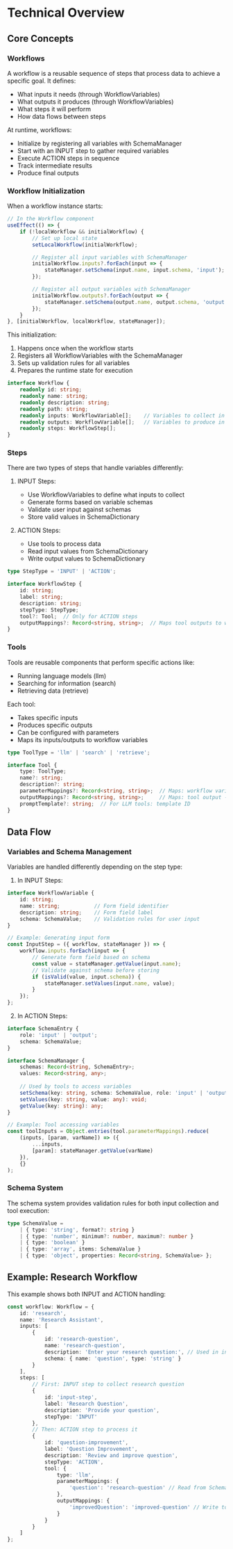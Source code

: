 # Technical Overview

## Core Concepts

### Workflows

A workflow is a reusable sequence of steps that process data to achieve a specific goal. It defines:
- What inputs it needs (through WorkflowVariables)
- What outputs it produces (through WorkflowVariables)
- What steps it will perform
- How data flows between steps

At runtime, workflows:
- Initialize by registering all variables with SchemaManager
- Start with an INPUT step to gather required variables
- Execute ACTION steps in sequence
- Track intermediate results
- Produce final outputs

### Workflow Initialization

When a workflow instance starts:
```typescript
// In the Workflow component
useEffect(() => {
    if (!localWorkflow && initialWorkflow) {
        // Set up local state
        setLocalWorkflow(initialWorkflow);

        // Register all input variables with SchemaManager
        initialWorkflow.inputs?.forEach(input => {
            stateManager.setSchema(input.name, input.schema, 'input');
        });

        // Register all output variables with SchemaManager
        initialWorkflow.outputs?.forEach(output => {
            stateManager.setSchema(output.name, output.schema, 'output');
        });
    }
}, [initialWorkflow, localWorkflow, stateManager]);
```

This initialization:
1. Happens once when the workflow starts
2. Registers all WorkflowVariables with the SchemaManager
3. Sets up validation rules for all variables
4. Prepares the runtime state for execution

```typescript
interface Workflow {
    readonly id: string;
    readonly name: string;
    readonly description: string;
    readonly path: string;
    readonly inputs: WorkflowVariable[];    // Variables to collect in INPUT step
    readonly outputs: WorkflowVariable[];   // Variables to produce in ACTION steps
    readonly steps: WorkflowStep[];
}
```

### Steps

There are two types of steps that handle variables differently:

1. INPUT Steps:
   - Use WorkflowVariables to define what inputs to collect
   - Generate forms based on variable schemas
   - Validate user input against schemas
   - Store valid values in SchemaDictionary

2. ACTION Steps:
   - Use tools to process data
   - Read input values from SchemaDictionary
   - Write output values to SchemaDictionary

```typescript
type StepType = 'INPUT' | 'ACTION';

interface WorkflowStep {
    id: string;
    label: string;
    description: string;
    stepType: StepType;
    tool?: Tool;  // Only for ACTION steps
    outputMappings?: Record<string, string>;  // Maps tool outputs to workflow variables
}
```

### Tools

Tools are reusable components that perform specific actions like:
- Running language models (llm)
- Searching for information (search)
- Retrieving data (retrieve)

Each tool:
- Takes specific inputs
- Produces specific outputs
- Can be configured with parameters
- Maps its inputs/outputs to workflow variables

```typescript
type ToolType = 'llm' | 'search' | 'retrieve';

interface Tool {
    type: ToolType;
    name?: string;
    description?: string;
    parameterMappings?: Record<string, string>;  // Maps: workflow variable -> tool input
    outputMappings?: Record<string, string>;     // Maps: tool output -> workflow variable
    promptTemplate?: string;  // For LLM tools: template ID
}
```

## Data Flow

### Variables and Schema Management

Variables are handled differently depending on the step type:

1. In INPUT Steps:
```typescript
interface WorkflowVariable {
    id: string;
    name: string;           // Form field identifier
    description: string;    // Form field label
    schema: SchemaValue;    // Validation rules for user input
}

// Example: Generating input form
const InputStep = ({ workflow, stateManager }) => {
    workflow.inputs.forEach(input => {
        // Generate form field based on schema
        const value = stateManager.getValue(input.name);
        // Validate against schema before storing
        if (isValid(value, input.schema)) {
            stateManager.setValues(input.name, value);
        }
    });
};
```

2. In ACTION Steps:
```typescript
interface SchemaEntry {
    role: 'input' | 'output';
    schema: SchemaValue;
}

interface SchemaManager {
    schemas: Record<string, SchemaEntry>;
    values: Record<string, any>;
    
    // Used by tools to access variables
    setSchema(key: string, schema: SchemaValue, role: 'input' | 'output'): void;
    setValues(key: string, value: any): void;
    getValue(key: string): any;
}

// Example: Tool accessing variables
const toolInputs = Object.entries(tool.parameterMappings).reduce(
    (inputs, [param, varName]) => ({
        ...inputs,
        [param]: stateManager.getValue(varName)
    }), 
    {}
);
```

### Schema System

The schema system provides validation rules for both input collection and tool execution:

```typescript
type SchemaValue = 
    | { type: 'string', format?: string }
    | { type: 'number', minimum?: number, maximum?: number }
    | { type: 'boolean' }
    | { type: 'array', items: SchemaValue }
    | { type: 'object', properties: Record<string, SchemaValue> };
```

## Example: Research Workflow

This example shows both INPUT and ACTION handling:
```typescript
const workflow: Workflow = {
    id: 'research',
    name: 'Research Assistant',
    inputs: [
        {
            id: 'research-question',
            name: 'research-question',
            description: 'Enter your research question:', // Used in input form
            schema: { name: 'question', type: 'string' }
        }
    ],
    steps: [
        // First: INPUT step to collect research question
        {
            id: 'input-step',
            label: 'Research Question',
            description: 'Provide your question',
            stepType: 'INPUT'
        },
        // Then: ACTION step to process it
        {
            id: 'question-improvement',
            label: 'Question Improvement',
            description: 'Review and improve question',
            stepType: 'ACTION',
            tool: {
                type: 'llm',
                parameterMappings: {
                    'question': 'research-question' // Read from SchemaDictionary
                },
                outputMappings: {
                    'improvedQuestion': 'improved-question' // Write to SchemaDictionary
                }
            }
        }
    ]
};